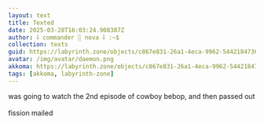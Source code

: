 ```yaml
---
layout: text
title: Texted
date: 2025-03-28T16:03:24.908387Z
author: ⸸ commander ░ nova ⸸ :~$
collection: texts
guid: https://labyrinth.zone/objects/c867e831-26a1-4eca-9962-544218473661
avatar: /img/avatar/daemon.png
akkoma: https://labyrinth.zone/objects/c867e831-26a1-4eca-9962-544218473661
tags: [akkoma, labyrinth-zone]
---
```


<p>was going to watch the 2nd episode of cowboy bebop, and then passed out<br><br>fission mailed</p>